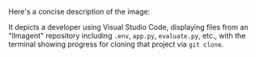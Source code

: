 Here's a concise description of the image:

It depicts a developer using Visual Studio Code, displaying files from an "llmagent" repository including `.env`, `app.py`, `evaluate.py`, etc., with the terminal showing progress for cloning that project via `git clone`.
